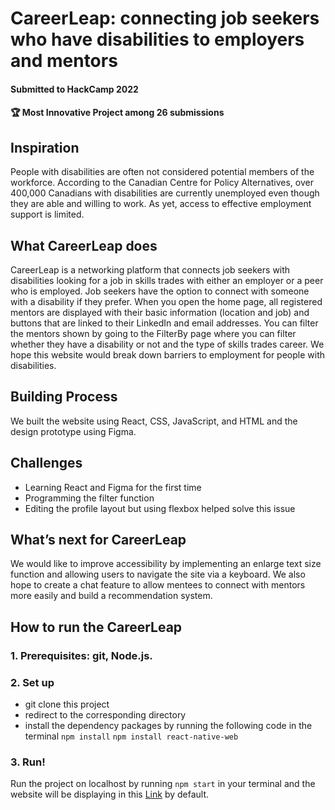 # CareerLeap: connecting job seekers who have disabilities to employers and mentors
#### Submitted to HackCamp 2022
#### 🏆 Most Innovative Project among 26 submissions

## Inspiration

People with disabilities are often not considered potential members of the workforce. According to the Canadian Centre for Policy Alternatives, over 400,000 Canadians with disabilities are currently unemployed even though they are able and willing to work. As yet, access to effective employment support is limited. 

## What CareerLeap does

CareerLeap is a networking platform that connects job seekers with disabilities looking for a job in skills trades with either an employer or a peer who is employed. Job seekers have the option to connect with someone with a disability if they prefer. When you open the home page, all registered mentors are displayed with their basic information (location and job) and buttons that are linked to their LinkedIn and email addresses. You can filter the mentors shown by going to the FilterBy page where you can filter whether they have a disability or not and the type of skills trades career. We hope this website would break down barriers to employment for people with disabilities.

## Building Process
We built the website using React, CSS, JavaScript, and HTML and the design prototype using Figma. 

## Challenges
- Learning React and Figma for the first time
- Programming the filter function
- Editing the profile layout but using flexbox helped solve this issue

## What’s next for CareerLeap
We would like to improve accessibility by implementing an enlarge text size function and allowing users to navigate the site via a keyboard. We also hope to create a chat feature to allow mentees to connect with mentors more easily and build a recommendation system.


## How to run the CareerLeap

### 1. Prerequisites: git, Node.js.

### 2. Set up

- git clone this project
- redirect to the corresponding directory
- install the dependency packages by running the following code in the terminal `npm install` `npm install react-native-web`

### 3. Run!

Run the project on localhost by running `npm start` in your terminal and the website will be displaying in this [Link](http://localhost:3000/) by default.
